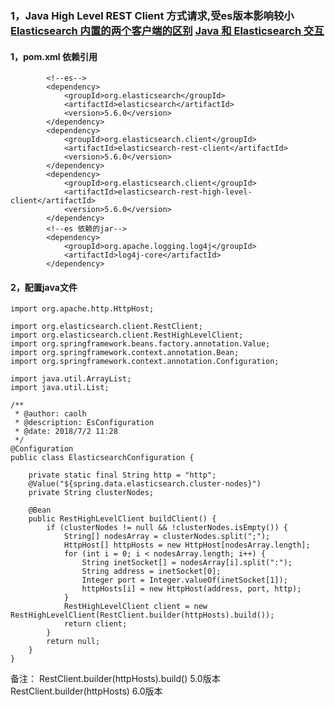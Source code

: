 ### 1，Java High Level REST Client 方式请求,受es版本影响较小  [Elasticsearch 内置的两个客户端的区别](https://blog.csdn.net/sidongxue2/article/details/73835695)  [Java 和 Elasticsearch 交互](https://www.elastic.co/guide/cn/elasticsearch/guide/current/_talking_to_elasticsearch.html)
#### 1，pom.xml 依赖引用
```
        <!--es-->
        <dependency>
            <groupId>org.elasticsearch</groupId>
            <artifactId>elasticsearch</artifactId>
            <version>5.6.0</version>
        </dependency>
        <dependency>
            <groupId>org.elasticsearch.client</groupId>
            <artifactId>elasticsearch-rest-client</artifactId>
            <version>5.6.0</version>
        </dependency>
        <dependency>
            <groupId>org.elasticsearch.client</groupId>
            <artifactId>elasticsearch-rest-high-level-client</artifactId>
            <version>5.6.0</version>
        </dependency>
        <!--es 依赖的jar-->
        <dependency>
            <groupId>org.apache.logging.log4j</groupId>
            <artifactId>log4j-core</artifactId>
        </dependency>
```
#### 2，配置java文件
```
import org.apache.http.HttpHost;

import org.elasticsearch.client.RestClient;
import org.elasticsearch.client.RestHighLevelClient;
import org.springframework.beans.factory.annotation.Value;
import org.springframework.context.annotation.Bean;
import org.springframework.context.annotation.Configuration;

import java.util.ArrayList;
import java.util.List;

/**
 * @author: caolh
 * @description: EsConfiguration
 * @date: 2018/7/2 11:28
 */
@Configuration
public class ElasticsearchConfiguration {

    private static final String http = "http";
    @Value("${spring.data.elasticsearch.cluster-nodes}")
    private String clusterNodes;

    @Bean
    public RestHighLevelClient buildClient() {
        if (clusterNodes != null && !clusterNodes.isEmpty()) {
            String[] nodesArray = clusterNodes.split(";");
            HttpHost[] httpHosts = new HttpHost[nodesArray.length];
            for (int i = 0; i < nodesArray.length; i++) {
                String inetSocket[] = nodesArray[i].split(":");
                String address = inetSocket[0];
                Integer port = Integer.valueOf(inetSocket[1]);
                httpHosts[i] = new HttpHost(address, port, http);
            }
            RestHighLevelClient client = new RestHighLevelClient(RestClient.builder(httpHosts).build());
            return client;
        }
        return null;
    }
}
```
备注：
RestClient.builder(httpHosts).build() 5.0版本
RestClient.builder(httpHosts) 6.0版本
